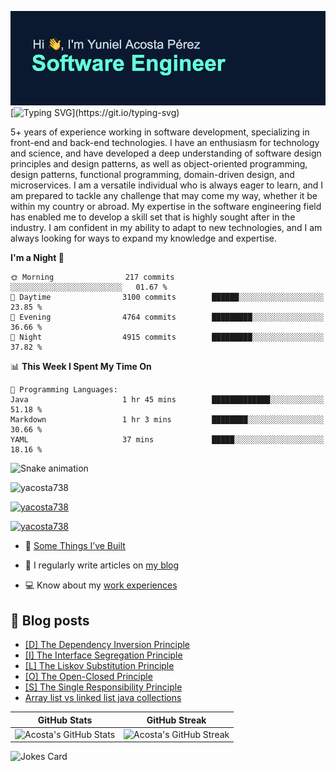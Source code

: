 [![MasterHead](assets/github-banner.png)](https://github.com/yacosta738)
[![Typing SVG](https://readme-typing-svg.herokuapp.com?font=Fira+Code&pause=1000&color=64FFDA&width=435&lines=If+I+cannot+do+great+things%2C;+I+can+do+small+things+in+a+great+way.)](https://git.io/typing-svg)

5+ years of experience working in software development, specializing in front-end and back-end technologies. I have an enthusiasm for technology and science, and have developed a deep understanding of software design principles and design patterns, as well as object-oriented programming, design patterns, functional programming, domain-driven design, and microservices. I am a versatile individual who is always eager to learn, and I am prepared to tackle any challenge that may come my way, whether it be within my country or abroad. My expertise in the software engineering field has enabled me to develop a skill set that is highly sought after in the industry. I am confident in my ability to adapt to new technologies, and I am always looking for ways to expand my knowledge and expertise.

<!--START_SECTION:waka-->
**I'm a Night 🦉** 

```text
🌞 Morning                217 commits         ░░░░░░░░░░░░░░░░░░░░░░░░░   01.67 % 
🌆 Daytime                3100 commits        ██████░░░░░░░░░░░░░░░░░░░   23.85 % 
🌃 Evening                4764 commits        █████████░░░░░░░░░░░░░░░░   36.66 % 
🌙 Night                  4915 commits        █████████░░░░░░░░░░░░░░░░   37.82 % 
```


📊 **This Week I Spent My Time On** 

```text
💬 Programming Languages: 
Java                     1 hr 45 mins        █████████████░░░░░░░░░░░░   51.18 % 
Markdown                 1 hr 3 mins         ████████░░░░░░░░░░░░░░░░░   30.66 % 
YAML                     37 mins             █████░░░░░░░░░░░░░░░░░░░░   18.16 % 
```


<!--END_SECTION:waka-->

![Snake animation](https://github.com/yacosta738/yacosta738/blob/output/github-contribution-grid-snake.svg)

<p style="text-align: left;"> <img src="https://komarev.com/ghpvc/?username=yacosta738&label=Profile%20views&color=64ffda&style=plastic&label=PROFILE+VIEWS" alt="yacosta738" /> </p>

<p style="text-align: left;"> <a href="https://github.com/ryo-ma/github-profile-trophy"><img src="https://github-profile-trophy.vercel.app/?username=yacosta738" alt="yacosta738" /></a> </p>

<p style="text-align: left;"> <a href="https://twitter.com/yacosta738" target="blank"><img src="https://img.shields.io/twitter/follow/yacosta738?logo=twitter&style=for-the-badge" alt="yacosta738" /></a> </p>


- :satellite: [Some Things I’ve Built](https://www.yunielacosta.com/#projects)

- :memo: I regularly write articles on [my blog](https://www.yunielacosta.com/blog)

- :computer: Know about my [work experiences](https://www.yunielacosta.com/#jobs)

## :memo: Blog posts

<!-- BLOG-POST-LIST:START -->
- [[D] The Dependency Inversion Principle](https://yunielacosta.com/blog/d-the-dependency-inversion-principle/)
- [[I] The Interface Segregation Principle](https://yunielacosta.com/blog/i-the-interface-segregation-principle/)
- [[L] The Liskov Substitution Principle](https://yunielacosta.com/blog/l-the-liskov-substitution-principle/)
- [[O] The Open-Closed Principle](https://yunielacosta.com/blog/o-the-open-closed-principle-extending-behaviors-without-modifying-code/)
- [[S] The Single Responsibility Principle](https://yunielacosta.com/blog/s-the-single-responsibility-principle/)
- [Array list vs linked list java collections](https://yunielacosta.com/blog/array-list-vs-linked-list-java-collections/)
<!-- BLOG-POST-LIST:END -->

| GitHub Stats  | GitHub Streak           |
| ------- | ---------------- |
| ![Acosta's GitHub Stats](https://github-stats-profile.vercel.app/api?username=yacosta738&show_icons=true&locale=en&theme=vue-dark)    | ![Acosta's GitHub Streak](https://github-readme-streak-stats.herokuapp.com/?user=yacosta738&theme=vue-dark) |

![Jokes Card](https://readme-jokes.vercel.app/api?theme=vue-dark)
